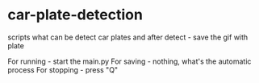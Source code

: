 <h1>car-plate-detection</h1>
scripts what can be detect car plates and after detect - save the gif with plate

For running - start the main.py
For saving - nothing, what's the automatic process
For stopping - press "Q"
